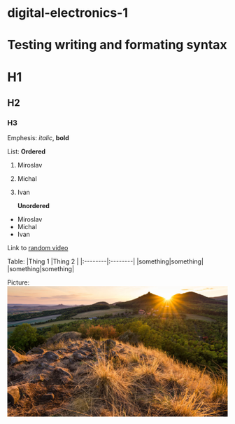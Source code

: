 # digital-electronics-1

# Testing writing and formating syntax
# H1 
## H2 
### H3

Emphesis: *italic*, **bold**

List: **Ordered**
1. Miroslav
2. Michal
3. Ivan
      
      **Unordered**
- Miroslav
- Michal
- Ivan

Link to [random video](https://www.youtube.com/watch?v=w0AOGeqOnFY)

Table:
|Thing 1  |Thing 2  |
|:--------|:--------|
|something|something|
|something|something|

Picture:
![Picture](picture.jpg)
